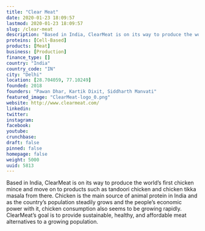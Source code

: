 ```yaml
---
title: "Clear Meat"
date: 2020-01-23 18:09:57
lastmod: 2020-01-23 18:09:57
slug: /clear-meat
description: "Based in India, ClearMeat is on its way to produce the world’s first chicken mince and move on to products such as tandoori chicken and chicken tikka masala from there. Chicken is the main source of animal protein in India and as the country’s population steadily grows and the people’s economic power with it, chicken consumption also seems to be growing rapidly. ClearMeat’s goal is to provide sustainable, healthy, and affordable meat alternatives to a growing&nbsp;population."
proteins: [Cell-Based]
products: [Meat]
business: [Production]
finance_type: []
country: "India"
country_code: "IN"
city: "Delhi"
location: [28.704059, 77.10249]
founded: 2018
founders: "Pawan Dhar, Kartik Dixit, Siddharth Manvati"
featured_image: "ClearMeat-logo_0.png"
website: http://www.clearmeat.com/
linkedin: 
twitter: 
instagram: 
facebook: 
youtube: 
crunchbase: 
draft: false
pinned: false
homepage: false
weight: 5000
uuid: 5813
---
```

Based in India, ClearMeat is on its way to produce the world’s first chicken mince and move on to products such as tandoori chicken and chicken tikka masala from there. Chicken is the main source of animal protein in India and as the country’s population steadily grows and the people’s economic power with it, chicken consumption also seems to be growing rapidly. ClearMeat’s goal is to provide sustainable, healthy, and affordable meat alternatives to a growing&nbsp;population.
